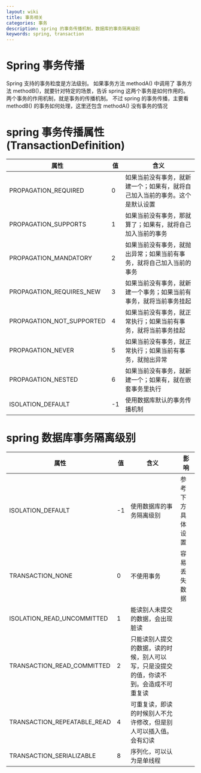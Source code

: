 ```yaml
---
layout: wiki
title: 事务相关
categories: 事务
description: spring 的事务传播机制，数据库的事务隔离级别
keywords: spring, transaction
---
```

# Spring 事务传播
Spring 支持的事务粒度是方法级别。
如果事务方法 methodA() 中调用了 事务方法 methodB()，就要针对特定的场景，告诉 spring 这两个事务是如何作用的。
两个事务的作用机制，就是事务的传播机制。
不过 spring 的事务传播，主要看 methodB() 的事务如何处理，这里还包含 methodA() 没有事务的情况

# spring 事务传播属性(TransactionDefinition)
| 属性 | 值 | 含义 |
| ------------ | ------------ | ------------
| PROPAGATION_REQUIRED | 0 | 如果当前没有事务，就新建一个；如果有，就将自己加入当前的事务。这个是默认设置 |
| PROPAGATION_SUPPORTS | 1 | 如果当前没有事务，那就算了；如果有，就将自己加入当前的事务 |
| PROPAGATION_MANDATORY | 2| 如果当前没有事务，就抛出异常；如果当前有事务，就将自己加入当前的事务 |
| PROPAGATION_REQUIRES_NEW | 3 | 如果当前没有事务，就新建一个事务；如果当前有事务，就将当前事务挂起 |
| PROPAGATION_NOT_SUPPORTED | 4 | 如果当前没有事务，就正常执行；如果当前有事务，就将当前事务挂起 |
| PROPAGATION_NEVER | 5 | 如果当前没有事务，就正常执行；如果当前有事务，就抛出异常 |
| PROPAGATION_NESTED | 6 | 如果当前没有事务，就新建一个；如果有，就在嵌套事务里执行 |
| ISOLATION_DEFAULT | -1 | 使用数据库默认的事务传播机制 |

# spring 数据库事务隔离级别
| 属性 | 值 | 含义 | 影响 |
| ------------ | ------------ | ------------ | ------------ |
| ISOLATION_DEFAULT | -1 | 使用数据库的事务隔离级别 | 参考下方具体设置
| TRANSACTION_NONE | 0 | 不使用事务 | 容易丢失数据
| ISOLATION_READ_UNCOMMITTED | 1 | 能读别人未提交的数据，会出现脏读
| TRANSACTION_READ_COMMITTED | 2 | 只能读别人提交的数据，读的时候，别人可以写，只是没提交的值，你读不到。会造成不可重复读
| TRANSACTION_REPEATABLE_READ | 4 | 可重复读，即读的时候别人不允许修改，但是别人可以插入值。会有幻读
| TRANSACTION_SERIALIZABLE | 8 | 序列化，可以认为是单线程
